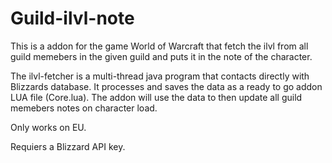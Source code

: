 # Guild-ilvl-note
This is a addon for the game World of Warcraft that fetch the ilvl from all guild memebers in the given guild and puts it in the note of the character.

The ilvl-fetcher is a multi-thread java program that contacts directly with Blizzards database. It processes and saves the data as a ready to go addon LUA file (Core.lua). The addon will use the data to then update all guild memebers notes on character load.

Only works on EU.

Requiers a Blizzard API key.
